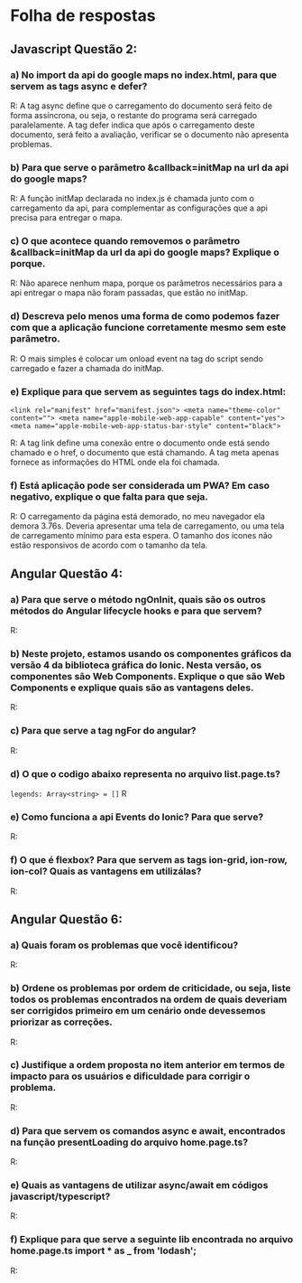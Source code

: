 # Folha de respostas

## Javascript Questão 2:

### a) No import da api do google maps no index.html, para que servem as tags async e defer?
R: A tag async define que o carregamento do documento será feito de forma assíncrona, ou seja, o restante do programa será carregado paralelamente. A tag defer indica que após o carregamento deste documento, será feito a avaliação, verificar se o documento não apresenta problemas.

### b) Para que serve o parâmetro &callback=initMap na url da api do google maps?
R: A função initMap declarada no index.js é chamada junto com o carregamento da api, para complementar as configurações que a api precisa para entregar o mapa.

### c) O que acontece quando removemos o parâmetro &callback=initMap da url da api do google maps? Explique o porque.
R: Não aparece nenhum mapa, porque os parâmetros necessários para a api entregar o mapa não foram passadas, que estão no initMap.

### d) Descreva pelo menos uma forma de como podemos fazer com que a aplicação funcione corretamente mesmo sem este parâmetro.
R: O mais simples é colocar um onload event na tag do script sendo carregado e fazer a chamada do initMap.

### e) Explique para que servem as seguintes tags do index.html: 
  `<link rel="manifest" href="manifest.json">
  <meta name="theme-color" content="">
  <meta name="apple-mobile-web-app-capable" content="yes">
  <meta name="apple-mobile-web-app-status-bar-style" content="black">`

R: A tag link define uma conexão entre o documento onde está sendo chamado e o href, o documento que está chamando. A tag meta apenas fornece as informações do HTML onde ela foi chamada.

### f) Está aplicação pode ser considerada um PWA? Em caso negativo, explique o que falta para que seja.
R: O carregamento da página está demorado, no meu navegador ela demora 3.76s. Deveria apresentar uma tela de carregamento, ou uma tela de carregamento mínimo para esta espera. O tamanho dos ícones não estão responsivos de acordo com o tamanho da tela. 


## Angular Questão 4:

### a) Para que serve o método ngOnInit, quais são os outros métodos do Angular lifecycle hooks e para que servem?
R: 

### b) Neste projeto, estamos usando os componentes gráficos da versão 4 da biblioteca gráfica do Ionic. Nesta versão, os componentes são Web Components. Explique o que são Web Components e explique quais são as vantagens deles.
R: 

### c) Para que serve a tag ngFor do angular?
R:


### d) O que o codigo abaixo representa no arquivo list.page.ts?
`legends: Array<string> = []`
R

### e) Como funciona a api Events do Ionic? Para que serve?
R: 

### f) O que é flexbox? Para que servem as tags ion-grid, ion-row, ion-col? Quais as vantagens em utilizálas?
R: 

## Angular Questão 6:

### a) Quais foram os problemas que você identificou?
R:

### b) Ordene os problemas por ordem de criticidade, ou seja, liste todos os problemas encontrados na ordem de quais deveriam ser corrigidos primeiro em um cenário onde devessemos priorizar as correções.
R:

### c) Justifique a ordem proposta no item anterior em termos de impacto para os usuários e dificuldade para corrigir o problema.
R: 

### d) Para que servem os comandos async e await, encontrados na função presentLoading do arquivo home.page.ts?
R:

### e) Quais as vantagens de utilizar async/await em códigos javascript/typescript?
R:

### f) Explique para que serve a seguinte lib encontrada no arquivo home.page.ts import * as _ from 'lodash';
R:
